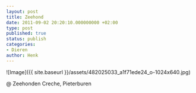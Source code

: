 ```yaml
---
layout: post
title: Zeehond
date: 2011-09-02 20:20:10.000000000 +02:00
type: post
published: true
status: publish
categories:
- Dieren
author: Henk
---
```

![Image]({{ site.baseurl }}/assets/482025033_a1f71ede24_o-1024x640.jpg)


@ Zeehonden Creche, Pieterburen
